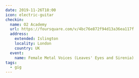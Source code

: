 ```yaml
---
date: 2019-11-26T18:00
icon: electric-guitar
checkin:
  name: O2 Academy
  url: https://foursquare.com/v/4bc76e872f94d13a36ea117f
  address:
    extended: Islington
    locality: London
    country: UK
  event:
    name: Female Metal Voices (Leaves' Eyes and Sirenia)
tags:
  - gig
---
```

